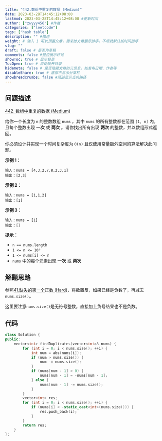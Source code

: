 ```yaml
---
title: "442.数组中重复的数据 (Medium)"
date: 2023-03-28T14:45:12+08:00
lastmod: 2023-03-28T14:45:12+08:00 #更新时间
author: ["zwyyy456"] #作者
categories: ["leetcode"]
tags: ["hash table"]
description: "" #描述
weight: # 输入 1 可以顶置文章，用来给文章展示排序，不填就默认按时间排序
slug: ""
draft: false # 是否为草稿
comments: false #是否展示评论
showToc: true # 显示目录
TocOpen: true # 自动展开目录
hidemeta: false # 是否隐藏文章的元信息，如发布日期、作者等
disableShare: true # 底部不显示分享栏
showbreadcrumbs: false #顶部显示当前路径
---
```

## 问题描述
[442. 数组中重复的数据 (Medium)](https://leetcode.cn/problems/find-all-duplicates-in-an-array/)

给你一个长度为 `n` 的整数数组 `nums` ，其中 `nums` 的所有整数都在范围 `[1, n]`
内，且每个整数出现 **一次** 或 **两次** 。请你找出所有出现 **两次** 的整数，并以数组形式返回。

你必须设计并实现一个时间复杂度为 `O(n)` 且仅使用常量额外空间的算法解决此问题。

**示例 1：**

```
输入：nums = [4,3,2,7,8,2,3,1]
输出：[2,3]

```

**示例 2：**

```
输入：nums = [1,1,2]
输出：[1]

```

**示例 3：**

```
输入：nums = [1]
输出：[]

```

**提示：**

- `n == nums.length`
- `1 <= n <= 10⁵`
- `1 <= nums[i] <= n`
- `nums` 中的每个元素出现 **一次** 或 **两次**

## 解题思路
参照[41.缺失的第一个正数 (Hard)](https://blog.zwyyy456.tech/zh/posts/leet/41.first-missing-positive/)，将数置反，如果已经是负数了，再减去`nums.size()`。

这里要注意`nums.size()`是无符号整数，直接加上负号结果也不是负数。

## 代码
```cpp
class Solution {
public:
    vector<int> findDuplicates(vector<int>& nums) {
        for (int i = 0; i < nums.size(); ++i) {
            int num = abs(nums[i]);
            if (num > nums.size()) {
                num -= nums.size();
            }
            if (nums[num - 1] > 0) {
                nums[num - 1] = -nums[num - 1];
            } else {
                nums[num - 1] -= nums.size();
            }
        }
        vector<int> res;
        for (int i = 0; i < nums.size(); ++i) {
            if (nums[i] < -static_cast<int>(nums.size())) {
                res.push_back(i);
            }
        }
        return res;
    }
};
```
